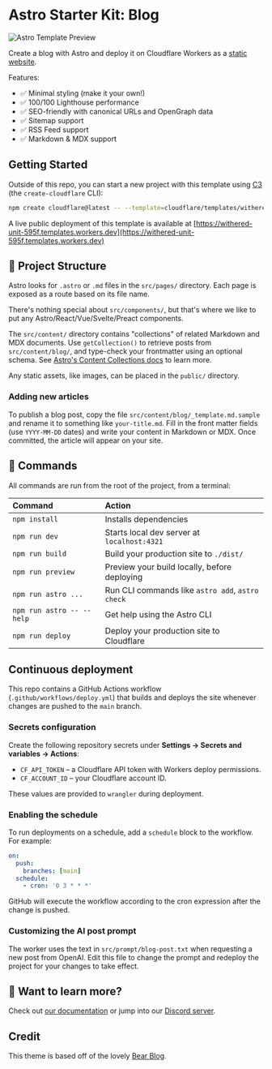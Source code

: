 # Astro Starter Kit: Blog

![Astro Template Preview](https://github.com/withastro/astro/assets/2244813/ff10799f-a816-4703-b967-c78997e8323d)

<!-- dash-content-start -->

Create a blog with Astro and deploy it on Cloudflare Workers as a [static website](https://developers.cloudflare.com/workers/static-assets/).

Features:

- ✅ Minimal styling (make it your own!)
- ✅ 100/100 Lighthouse performance
- ✅ SEO-friendly with canonical URLs and OpenGraph data
- ✅ Sitemap support
- ✅ RSS Feed support
- ✅ Markdown & MDX support

<!-- dash-content-end -->

## Getting Started

Outside of this repo, you can start a new project with this template using [C3](https://developers.cloudflare.com/pages/get-started/c3/) (the `create-cloudflare` CLI):

```bash
npm create cloudflare@latest -- --template=cloudflare/templates/withered-unit-595f
```

A live public deployment of this template is available at [https://withered-unit-595f.templates.workers.dev](https://withered-unit-595f.templates.workers.dev)

## 🚀 Project Structure

Astro looks for `.astro` or `.md` files in the `src/pages/` directory. Each page is exposed as a route based on its file name.

There's nothing special about `src/components/`, but that's where we like to put any Astro/React/Vue/Svelte/Preact components.

The `src/content/` directory contains "collections" of related Markdown and MDX documents. Use `getCollection()` to retrieve posts from `src/content/blog/`, and type-check your frontmatter using an optional schema. See [Astro's Content Collections docs](https://docs.astro.build/en/guides/content-collections/) to learn more.

Any static assets, like images, can be placed in the `public/` directory.

### Adding new articles

To publish a blog post, copy the file `src/content/blog/_template.md.sample` and rename
it to something like `your-title.md`. Fill in the front matter fields (use
`YYYY-MM-DD` dates) and write your content in Markdown or MDX. Once committed,
the article will appear on your site.

## 🧞 Commands

All commands are run from the root of the project, from a terminal:

| Command                   | Action                                           |
| :------------------------ | :----------------------------------------------- |
| `npm install`             | Installs dependencies                            |
| `npm run dev`             | Starts local dev server at `localhost:4321`      |
| `npm run build`           | Build your production site to `./dist/`          |
| `npm run preview`         | Preview your build locally, before deploying     |
| `npm run astro ...`       | Run CLI commands like `astro add`, `astro check` |
| `npm run astro -- --help` | Get help using the Astro CLI                     |
| `npm run deploy`          | Deploy your production site to Cloudflare        |

## Continuous deployment

This repo contains a GitHub Actions workflow (`.github/workflows/deploy.yml`) that
builds and deploys the site whenever changes are pushed to the `main` branch.

### Secrets configuration

Create the following repository secrets under **Settings → Secrets and variables → Actions**:

- `CF_API_TOKEN` – a Cloudflare API token with Workers deploy permissions.
- `CF_ACCOUNT_ID` – your Cloudflare account ID.

These values are provided to `wrangler` during deployment.

### Enabling the schedule

To run deployments on a schedule, add a `schedule` block to the workflow. For example:

```yaml
on:
  push:
    branches: [main]
  schedule:
    - cron: '0 3 * * *'
```

GitHub will execute the workflow according to the cron expression after the change is pushed.

### Customizing the AI post prompt

The worker uses the text in `src/prompt/blog-post.txt` when requesting a new
post from OpenAI. Edit this file to change the prompt and redeploy the project
for your changes to take effect.

## 👀 Want to learn more?

Check out [our documentation](https://docs.astro.build) or jump into our [Discord server](https://astro.build/chat).

## Credit

This theme is based off of the lovely [Bear Blog](https://github.com/HermanMartinus/bearblog/).
